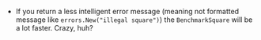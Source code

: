 - If you return a less intelligent error message (meaning not formatted message like `errors.New("illegal square")`) the `BenchmarkSquare` will be a lot faster. Crazy, huh?

